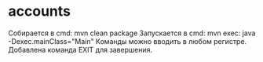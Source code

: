 # accounts
Собирается в cmd: mvn clean package
Запускается в cmd: mvn exec: java -Dexec.mainClass="Main"
Команды можно вводить в любом регистре.
Добавлена команда EXIT для завершения.
